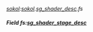 _[sokol](../../modules/sokol/sokol-module.md):[sokol](../../modules/sokol/sokol-module.md).[sg\_shader\_desc](../../modules/sokol/sokol-sg_shader_desc.md).fs_
##### Field fs:[sg_shader_stage_desc](../../modules/sokol/sokol-sg_shader_stage_desc.md)

